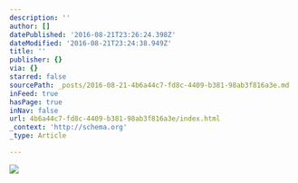 ```yaml
---
description: ''
author: []
datePublished: '2016-08-21T23:26:24.398Z'
dateModified: '2016-08-21T23:24:38.949Z'
title: ''
publisher: {}
via: {}
starred: false
sourcePath: _posts/2016-08-21-4b6a44c7-fd8c-4409-b381-98ab3f816a3e.md
inFeed: true
hasPage: true
inNav: false
url: 4b6a44c7-fd8c-4409-b381-98ab3f816a3e/index.html
_context: 'http://schema.org'
_type: Article

---
```

![](https://the-grid-user-content.s3-us-west-2.amazonaws.com/d5ed1263-640b-46a3-b441-a003a7dbf961.jpg)